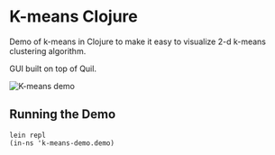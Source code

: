 # K-means Clojure

Demo of k-means in Clojure to make it easy to visualize 2-d k-means clustering
algorithm.

GUI built on top of Quil.

![K-means demo](https://raw.github.com/eshira/clojure-play/master/k-means-demo.gif "K-means Demo")

## Running the Demo

    lein repl
    (in-ns 'k-means-demo.demo)

